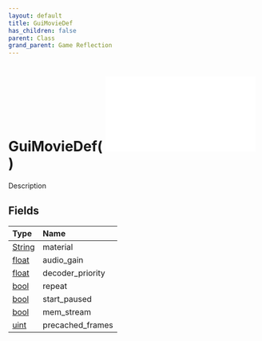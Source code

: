 ```yaml
---
layout: default
title: GuiMovieDef
has_children: false
parent: Class
grand_parent: Game Reflection
---
```

# GuiMovieDef( ![ GuiDef ](/game-reflection/classes/gui_def.md) )
Description 

## Fields
| Type | Name |
|:-------------|:--------------|
| [String](/game-reflection/components/string.md) | material |
| [float](/game-reflection/components/float.md) | audio_gain |
| [float](/game-reflection/components/float.md) | decoder_priority |
| [bool](/game-reflection/components/bool.md) | repeat |
| [bool](/game-reflection/components/bool.md) | start_paused |
| [bool](/game-reflection/components/bool.md) | mem_stream |
| [uint](/game-reflection/components/uint.md) | precached_frames |
